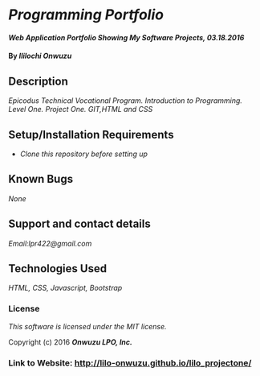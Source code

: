 # _Programming Portfolio_

#### _Web Application Portfolio Showing My Software Projects, 03.18.2016_

#### By _**Ililochi Onwuzu**_

## Description

_Epicodus Technical Vocational Program. Introduction to Programming. Level One. Project One. GIT,HTML and CSS_

## Setup/Installation Requirements

* _Clone this repository before setting up_



## Known Bugs

_None_

## Support and contact details

_Email:lpr422@gmail.com_

## Technologies Used

_HTML, CSS, Javascript, Bootstrap_

### License

*This software is licensed under the MIT license.*

Copyright (c) 2016 **_Onwuzu LPO, Inc._**


### Link to Website: http://lilo-onwuzu.github.io/lilo_projectone/
